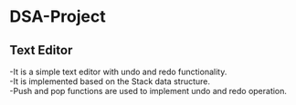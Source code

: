 # DSA-Project
## Text Editor
-It is a simple text editor with undo and redo functionality.\
-It is implemented based on the Stack data structure.\
-Push and pop functions are used to implement undo and redo operation.
